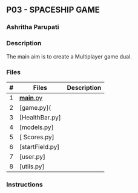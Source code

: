## P03 - SPACESHIP GAME
### Ashritha Parupati
### Description

The main aim is to create a Multiplayer game dual. 

### Files

|  #  | Files   | Description                         |
|:---:| ------- | ----------------------------------- |
|  1  | [__main__.py](https://github.com/ashrithap02/5443-2D-Parupati/blob/main/Assignments/P03/__main__.py) |
|  2  | [game.py](
|  3  | [HealthBar.py]
|  4  | [models.py]
|  5  | [ Scores.py]
|  6  | [startField.py]
|  7  | [user.py]
|  8  | [utils.py]

### Instructions
